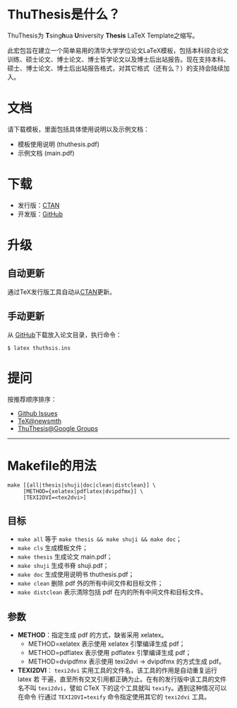 # ThuThesis是什么？
ThuThesis为 <b>T</b>sing<b>h</b>ua <b>U</b>niversity <b>Thesis</b> LaTeX Template之缩写。

此宏包旨在建立一个简单易用的清华大学学位论文LaTeX模板，包括本科综合论文训练、硕士论文、博士论文、博士哲学论文以及博士后出站报告。现在支持本科、硕士、博士论文、博士后出站报告格式，对其它格式（还有么？）的支持会陆续加入。

# 文档
请下载模板，里面包括具体使用说明以及示例文档：

* 模板使用说明 (thuthesis.pdf)
* 示例文档 (main.pdf)

# 下载

* 发行版：[CTAN](http://www.ctan.org/pkg/thuthesis)
* 开发版：[GitHub](https://github.com/xueruini/thuthesis)

# 升级
## 自动更新
通过TeX发行版工具自动从[CTAN](http://www.ctan.org/pkg/thuthesis)更新。

## 手动更新
从 [GitHub](https://github.com/xueruini/thuthesis)下载放入论文目录，执行命令：

    $ latex thuthsis.ins

# 提问
按推荐顺序排序：

* [Github Issues](http://github.com/xueruini/thuthesis/issues)
* [TeX@newsmth](http://www.newsmth.net/nForum/#!board/TeX)
* [ThuThesis@Google Groups](http://groups.google.com/group/thuthesis)

---

# Makefile的用法

    make [{all|thesis|shuji|doc|clean|distclean}] \
         [METHOD={xelatex|pdflatex|dvipdfmx}] \
         [TEXI2DVI=<tex2dvi>]

## 目标
* `make all`       等于 `make thesis && make shuji && make doc`；
* `make cls`       生成模板文件；
* `make thesis`    生成论文 main.pdf；
* `make shuji`     生成书脊 shuji.pdf；
* `make doc`       生成使用说明书 thuthesis.pdf；
* `make clean`     删除 pdf 外的所有中间文件和目标文件；
* `make distclean` 表示清除包括 pdf 在内的所有中间文件和目标文件。

## 参数
* **METHOD**：指定生成 pdf 的方式，缺省采用 xelatex。
  * METHOD=xelatex  表示使用 xelatex 引擎编译生成 pdf；
  * METHOD=pdflatex 表示使用 pdflatex 引擎编译生成 pdf；
  * METHOD=dvipdfmx 表示使用 texi2dvi -> dvipdfmx 的方式生成 pdf。
* **TEXI2DVI**： `texi2dvi` 实用工具的文件名，该工具的作用是自动重复运行latex 若
        干遍，直至所有交叉引用都正确为止。在有的发行版中该工具的文件名不叫
        `texi2dvi`，譬如 CTeX 下的这个工具就叫 `texify`。遇到这种情况可以在命令
        行通过 `TEXI2DVI=texify` 命令指定使用其它的 `texi2dvi` 工具。


